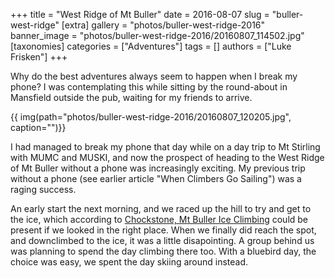 +++
title = "West Ridge of Mt Buller"
date = 2016-08-07
slug = "buller-west-ridge"
[extra]
gallery = "photos/buller-west-ridge-2016"
banner_image = "photos/buller-west-ridge-2016/20160807_114502.jpg"
[taxonomies]
categories = ["Adventures"]
tags = []
authors = ["Luke Frisken"]
+++

Why do the best adventures always seem to happen when I break my phone? I
was contemplating this while sitting by the round-about in Mansfield
outside the pub, waiting for my friends to arrive.

{{ img(path="photos/buller-west-ridge-2016/20160807_120205.jpg", caption="")}}

I had managed to break my phone that day while on a day trip to Mt
Stirling with MUMC and MUSKI, and now the prospect of heading to the
West Ridge of Mt Buller without a phone was increasingly exciting. My
previous trip without a phone (see earlier article "When Climbers Go
Sailing") was a raging success.

An early start the next morning, and we raced up the hill to try and get
to the ice, which according to [Chockstone, Mt Buller Ice
Climbing](http://www.chockstone.org/MtBulla/MtBulla.htm) could be
present if we looked in the right place. When we finally did reach the
spot, and downclimbed to the ice, it was a little disapointing. A group
behind us was planning to spend the day climbing there too. With a
bluebird day, the choice was easy, we spent the day skiing around
instead.
